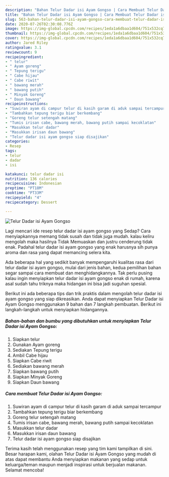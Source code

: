 ```yaml
---
description: "Bahan Telur Dadar isi Ayam Gongso | Cara Membuat Telur Dadar isi Ayam Gongso Yang Enak Dan Lezat"
title: "Bahan Telur Dadar isi Ayam Gongso | Cara Membuat Telur Dadar isi Ayam Gongso Yang Enak Dan Lezat"
slug: 563-bahan-telur-dadar-isi-ayam-gongso-cara-membuat-telur-dadar-isi-ayam-gongso-yang-enak-dan-lezat
date: 2020-07-26T02:30:08.776Z
image: https://img-global.cpcdn.com/recipes/1eda1a6dbaa1d604/751x532cq70/telur-dadar-isi-ayam-gongso-foto-resep-utama.jpg
thumbnail: https://img-global.cpcdn.com/recipes/1eda1a6dbaa1d604/751x532cq70/telur-dadar-isi-ayam-gongso-foto-resep-utama.jpg
cover: https://img-global.cpcdn.com/recipes/1eda1a6dbaa1d604/751x532cq70/telur-dadar-isi-ayam-gongso-foto-resep-utama.jpg
author: Jared Riley
ratingvalue: 3.1
reviewcount: 9
recipeingredient:
- " telur"
- " Ayam goreng"
- " Tepung terigu"
- " Cabe hijau"
- " Cabe riwit"
- " bawang merah"
- " bawang putih"
- " Minyak Goreng"
- " Daun bawang"
recipeinstructions:
- "Suwiran ayam di campur telur di kasih garam di aduk sampai tercampur"
- "Tambahkan tepung terigu biar berkembang"
- "Goreng telur setengah matang"
- "Tumis irisan cabe, bawang merah, bawang putih sampai kecoklatan"
- "Masukkan telur dadar"
- "Masukkan irisan daun bawang"
- "Telur dadar isi ayam gongso siap disajikan"
categories:
- Resep
tags:
- telur
- dadar
- isi

katakunci: telur dadar isi 
nutrition: 136 calories
recipecuisine: Indonesian
preptime: "PT18M"
cooktime: "PT33M"
recipeyield: "4"
recipecategory: Dessert

---
```



![Telur Dadar isi Ayam Gongso](https://img-global.cpcdn.com/recipes/1eda1a6dbaa1d604/751x532cq70/telur-dadar-isi-ayam-gongso-foto-resep-utama.jpg)

Lagi mencari ide resep telur dadar isi ayam gongso yang Sedap? Cara menyiapkannya memang tidak susah dan tidak juga mudah. kalau keliru mengolah maka hasilnya Tidak Memuaskan dan justru cenderung tidak enak. Padahal telur dadar isi ayam gongso yang enak harusnya sih punya aroma dan rasa yang dapat memancing selera kita.



Ada beberapa hal yang sedikit banyak mempengaruhi kualitas rasa dari telur dadar isi ayam gongso, mulai dari jenis bahan, kedua pemilihan bahan segar sampai cara membuat dan menghidangkannya. Tak perlu pusing kalau ingin menyiapkan telur dadar isi ayam gongso enak di rumah, karena asal sudah tahu triknya maka hidangan ini bisa jadi suguhan spesial.


Berikut ini ada beberapa tips dan trik praktis dalam mengolah telur dadar isi ayam gongso yang siap dikreasikan. Anda dapat menyiapkan Telur Dadar isi Ayam Gongso menggunakan 9 bahan dan 7 langkah pembuatan. Berikut ini langkah-langkah untuk menyiapkan hidangannya.

<!--inarticleads1-->

##### Bahan-bahan dan bumbu yang dibutuhkan untuk menyiapkan Telur Dadar isi Ayam Gongso:

1. Siapkan  telur
1. Gunakan  Ayam goreng
1. Sediakan  Tepung terigu
1. Ambil  Cabe hijau
1. Siapkan  Cabe riwit
1. Sediakan  bawang merah
1. Siapkan  bawang putih
1. Siapkan  Minyak Goreng
1. Siapkan  Daun bawang




<!--inarticleads2-->

##### Cara membuat Telur Dadar isi Ayam Gongso:

1. Suwiran ayam di campur telur di kasih garam di aduk sampai tercampur
1. Tambahkan tepung terigu biar berkembang
1. Goreng telur setengah matang
1. Tumis irisan cabe, bawang merah, bawang putih sampai kecoklatan
1. Masukkan telur dadar
1. Masukkan irisan daun bawang
1. Telur dadar isi ayam gongso siap disajikan




Terima kasih telah menggunakan resep yang tim kami tampilkan di sini. Besar harapan kami, olahan Telur Dadar isi Ayam Gongso yang mudah di atas dapat membantu Anda menyiapkan makanan yang sedap untuk keluarga/teman maupun menjadi inspirasi untuk berjualan makanan. Selamat mencoba!

